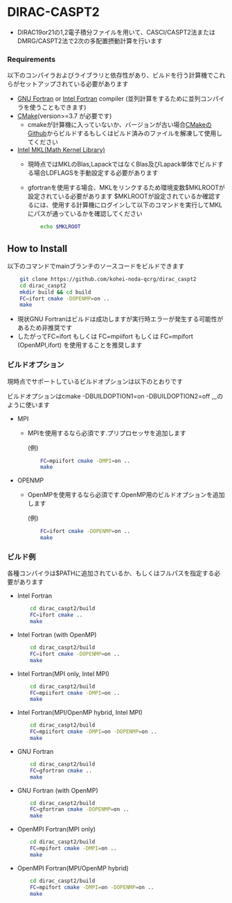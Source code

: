 # DIRAC-CASPT2

- DIRAC19or21の1,2電子積分ファイルを用いて、CASCI/CASPT2法またはDMRG/CASPT2法で2次の多配置摂動計算を行います

### Requirements

以下のコンパイラおよびライブラリと依存性があり、ビルドを行う計算機でこれらがセットアップされている必要があります

- [GNU Fortran](https://gcc.gnu.org/fortran/) or [Intel Fortran](https://www.intel.com/content/www/us/en/developer/tools/oneapi/fortran-compiler.html) compiler (並列計算をするために並列コンパイラを使うこともできます)
- [CMake](https://cmake.org/)(version>=3.7 が必要です)
    - cmakeが計算機に入っていないか、バージョンが古い場合[CMakeのGithub](https://github.com/Kitware/CMake/releases)からビルドするもしくはビルド済みのファイルを解凍して使用してください
- [Intel MKL(Math Kernel Library)](https://www.intel.com/content/www/us/en/develop/documentation/get-started-with-mkl-for-dpcpp/top.html)
  - 現時点ではMKLのBlas,LapackではなくBlas及びLapack単体でビルドする場合LDFLAGSを手動設定する必要があります
  - gfortranを使用する場合、MKLをリンクするため環境変数\$MKLROOTが設定されている必要があります
    \$MKLROOTが設定されているか確認するには、使用する計算機にログインして以下のコマンドを実行してMKLにパスが通っているかを確認してください

    ```sh
        echo $MKLROOT
    ```

## How to Install

以下のコマンドでmainブランチのソースコードをビルドできます

```sh
    git clone https://github.com/kohei-noda-qcrg/dirac_caspt2
    cd dirac_caspt2
    mkdir build && cd build
    FC=ifort cmake -DOPENMP=on ..
    make
```

- 現状GNU Fortranはビルドは成功しますが実行時エラーが発生する可能性があるため非推奨です
- したがってFC=ifort もしくは FC=mpiifort もしくは FC=mpifort (OpenMPI,ifort) を使用することを推奨します

### ビルドオプション

現時点でサポートしているビルドオプションは以下のとおりです

ビルドオプションはcmake -DBUILDOPTION1=on -DBUILDOPTION2=off ,,,のように使います

- MPI
    - MPIを使用するなら必須です.プリプロセッサを追加します
    
        (例)
        ```sh
            FC=mpiifort cmake -DMPI=on ..
            make
        ```
- OPENMP
    - OpenMPを使用するなら必須です.OpenMP用のビルドオプションを追加します

        (例)
        ```sh
            FC=ifort cmake -DOPENMP=on ..
            make
        ```
### ビルド例

各種コンパイラは\$PATHに追加されているか、もしくはフルパスを指定する必要があります

- Intel Fortran

    ```sh
        cd dirac_caspt2/build
        FC=ifort cmake ..
        make
    ```

- Intel Fortran (with OpenMP)

    ```sh
        cd dirac_caspt2/build
        FC=ifort cmake -DOPENMP=on ..
        make
    ```

- Intel Fortran(MPI only, Intel MPI)

    ```sh
        cd dirac_caspt2/build
        FC=mpiifort cmake -DMPI=on ..
        make
    ```

- Intel Fortran(MPI/OpenMP hybrid, Intel MPI)

    ```sh
        cd dirac_caspt2/build
        FC=mpiifort cmake -DMPI=on -DOPENMP=on ..
        make
    ```

- GNU Fortran

    ```sh
        cd dirac_caspt2/build
        FC=gfortran cmake ..
        make
    ```

- GNU Fortran (with OpenMP)

    ```sh
        cd dirac_caspt2/build
        FC=gfortran cmake -DOPENMP=on ..
        make
    ```

- OpenMPI Fortran(MPI only)

    ```sh
        cd dirac_caspt2/build
        FC=mpifort cmake -DMPI=on ..
        make
    ```

- OpenMPI Fortran(MPI/OpenMP hybrid)

    ```sh
        cd dirac_caspt2/build
        FC=mpifort cmake -DMPI=on -DOPENMP=on ..
        make
    ```
